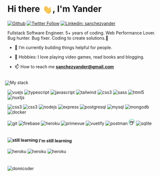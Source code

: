 <!-- https://github.com/domicoder/domicoder/blob/master/assets/hello.gif -->

# Hi there <img align="center" src="https://github.com/domicoder/domicoder/blob/master/assets/hello.gif" width="35">, I'm Yander

[![Github](https://img.shields.io/github/followers/domicoder?label=Follow&style=social)](https://github.com/domicoder)
[![Twitter Follow](https://img.shields.io/twitter/follow/misteranmol?label=Follow)](https://twitter.com/intent/follow?screen_name=misteranmol)
[![Linkedin: sanchezyander](https://img.shields.io/badge/-domicoder-blue?style=flat-square&logo=Linkedin&logoColor=white&link=https://www.linkedin.com/in/sanchezyander/)](https://www.linkedin.com/in/sanchezyander/)

Fullstack Software Engineer. 5+ years of coding. Web Performance Lover. Bug hunter. Bug fixer. Coding to create solutions.💚

-   🔭 I’m currently building things helpful for people.

-   🏀 Hobbies: I love playing video games, read books and blogging.

-   📫 How to reach me **sanchezyander@gmail.com**

##

<!-- stack -->
<p align="left"><img align="center" style="margin-left:-8px;" src="https://media.giphy.com/media/v1.Y2lkPTc5MGI3NjExY3I1Mmd5ZTRuZXduMmZ1NDV6d21ueHlqc3E2dHVsdnZnbHh1aWVvZSZlcD12MV9pbnRlcm5hbF9naWZfYnlfaWQmY3Q9cw/9JJq5lC0Xz3XcDik9O/giphy.gif" width="30">My stack</p>
<p align="left"><img src="https://icongr.am/devicon/vuejs-original.svg" alt="vuejs" width="20" height="20"/> <img src="https://icongr.am/devicon/typescript-original.svg" alt="typescript" width="20" height="20"/> <img src="https://icongr.am/devicon/javascript-original.svg" alt="javascript" width="20" height="20"/> <img src="https://www.vectorlogo.zone/logos/tailwindcss/tailwindcss-icon.svg" alt="tailwind" width="20" height="20"/> <img src="https://icongr.am/devicon/css3-original-wordmark.svg" alt="css3" width="20" height="20"/> <img src="https://icongr.am/devicon/sass-original.svg" alt="sass" width="20" height="20"/> <img src="https://icongr.am/devicon/html5-original-wordmark.svg" alt="html5" width="20" height="20"/> <img src="https://www.vectorlogo.zone/logos/nuxtjs/nuxtjs-icon.svg" alt="nuxtjs" width="20" height="20"/></p>
<p align="left"><img src="https://icongr.am/devicon/python-original.svg" alt="css3" width="20" height="20"/> <img src="https://icongr.am/devicon/django-original.svg" alt="css3" width="20" height="20"/> <img src="https://icongr.am/devicon/nodejs-original-wordmark.svg" alt="nodejs" width="20" height="20"/> <img src="https://icongr.am/devicon/express-original-wordmark.svg" alt="express" width="20" height="20"/> <img src="https://icongr.am/devicon/postgresql-original-wordmark.svg" alt="postgresql" width="20" height="20"/> <img src="https://icongr.am/devicon/mysql-original-wordmark.svg" alt="mysql" width="20" height="20"/> <img src="https://icongr.am/devicon/mongodb-original-wordmark.svg" alt="mongodb" width="20" height="20"/> <img src="https://icongr.am/devicon/docker-original-wordmark.svg" alt="docker" width="20" height="20"/></p>
<p align="left">
<img src="https://www.vectorlogo.zone/logos/git-scm/git-scm-icon.svg" alt="git" width="20" height="20"/> <img src="https://www.vectorlogo.zone/logos/firebase/firebase-icon.svg" alt="firebase" width="20" height="20"/> <img src="https://www.vectorlogo.zone/logos/heroku/heroku-icon.svg" alt="heroku" width="20" height="20"/> <img src="https://raw.githubusercontent.com/dochne/wappalyzer/471c2fb0b093973c098bd1855b89c8cde4997479/src/images/icons/PrimeVue.svg" alt="primevue" width="20" height="20"/> <img src="https://raw.githubusercontent.com/dochne/wappalyzer/471c2fb0b093973c098bd1855b89c8cde4997479/src/images/icons/Vuetify.svg" alt="vuetify" width="20" height="20"/> <img src="https://www.vectorlogo.zone/logos/getpostman/getpostman-icon.svg" alt="postman" width="20" height="20"/> <img src="https://raw.githubusercontent.com/devicons/devicon/6910f0503efdd315c8f9b858234310c06e04d9c0/icons/cypressio/cypressio-original.svg" alt="cypressio" width="20" height="20"/> <img src="https://www.vectorlogo.zone/logos/sqlite/sqlite-icon.svg" alt="sqlite" width="20" height="20"/></p>

#

#### <img style="margin-top:-6px;" align="center" src="https://media.giphy.com/media/v1.Y2lkPTc5MGI3NjExdXVlaXdjZW9lZnF5MzZjMXVieGIydnNtYzYzdHM1eG85Y2o5N2htMiZlcD12MV9pbnRlcm5hbF9naWZfYnlfaWQmY3Q9cw/fRZAE0rCMKvGxQv4tK/giphy.gif" width="20" alt="still learning"> I'm still learning

<p align="left"><img src="https://img.shields.io/badge/-FFmpeg-007808?style=social&logo=ffmpeg&logoColor=0A7D12" alt="heroku" width="83" height="20"/> <img src="https://img.shields.io/badge/-Python-007808?style=social&logo=python&logoColor=0A7D12" alt="heroku" width="83" height="20"/> <img src="https://img.shields.io/badge/-Django-007808?style=social&logo=django&logoColor=0A7D12" alt="heroku" width="83" height="20"/></p>

#

<!-- Profile views -->
<p><p align="left"> <img src="https://komarev.com/ghpvc/?username=domicoder" alt="domicoder" /> </p></p>
